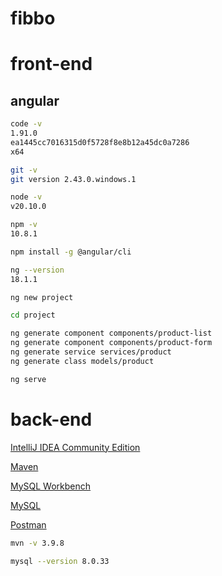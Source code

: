 # fibbo

# front-end

## angular

```bash
code -v
1.91.0
ea1445cc7016315d0f5728f8e8b12a45dc0a7286
x64

git -v
git version 2.43.0.windows.1

node -v
v20.10.0

npm -v
10.8.1

npm install -g @angular/cli

ng --version
18.1.1

ng new project

cd project

ng generate component components/product-list
ng generate component components/product-form
ng generate service services/product
ng generate class models/product

ng serve
```

# back-end

[IntelliJ IDEA Community Edition](https://www.jetbrains.com/idea/download/?section=windows)

[Maven](https://maven.apache.org/download.cgi)

[MySQL Workbench](https://dev.mysql.com/downloads/workbench/)

[MySQL](https://downloads.mysql.com/archives/community/)

[Postman](https://www.postman.com/downloads/)

```bash
mvn -v 3.9.8

mysql --version 8.0.33
```

